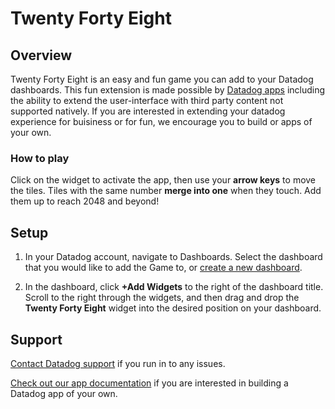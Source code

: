 # Twenty Forty Eight

## Overview

Twenty Forty Eight is an easy and fun game you can add to your Datadog dashboards. This fun extension is made possible by [Datadog apps](https://docs.datadoghq.com/developers/datadog_apps) including the ability to extend the user-interface with third party content not supported natively. If you are interested in extending your datadog experience for buisiness or for fun, we encourage you to build or apps of your own.

### How to play

Click on the widget to activate the app, then use your **arrow keys** to move the tiles. Tiles with the same number **merge into one** when they touch. Add them up to reach 2048 and beyond!

## Setup

1. In your Datadog account, navigate to Dashboards. Select the dashboard that you would like to add the Game to, or [create a new dashboard](https://docs.datadoghq.com/dashboards/#new-dashboard).

2. In the dashboard, click **+Add Widgets** to the right of the dashboard title. Scroll to the right through the widgets, and then drag and drop the **Twenty Forty Eight** widget into the desired position on your dashboard.

## Support

[Contact Datadog support](https://www.datadoghq.com/support/) if you run in to any issues.

[Check out our app documentation](https://docs.datadoghq.com/developers/datadog_apps) if you are interested in building a Datadog app of your own.
